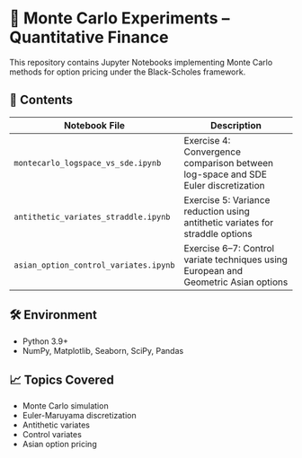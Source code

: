 # 🧮 Monte Carlo Experiments – Quantitative Finance

This repository contains Jupyter Notebooks implementing Monte Carlo methods for option pricing under the Black-Scholes framework.

## 📂 Contents

| Notebook File                            | Description |
|------------------------------------------|-------------|
| `montecarlo_logspace_vs_sde.ipynb`       | Exercise 4: Convergence comparison between log-space and SDE Euler discretization |
| `antithetic_variates_straddle.ipynb`     | Exercise 5: Variance reduction using antithetic variates for straddle options |
| `asian_option_control_variates.ipynb`    | Exercise 6–7: Control variate techniques using European and Geometric Asian options |

## 🛠 Environment
- Python 3.9+
- NumPy, Matplotlib, Seaborn, SciPy, Pandas

## 📈 Topics Covered
- Monte Carlo simulation
- Euler-Maruyama discretization
- Antithetic variates
- Control variates
- Asian option pricing
